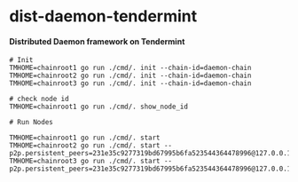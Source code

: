 # dist-daemon-tendermint

#### Distributed Daemon framework on Tendermint


```
# Init
TMHOME=chainroot1 go run ./cmd/. init --chain-id=daemon-chain
TMHOME=chainroot2 go run ./cmd/. init --chain-id=daemon-chain
TMHOME=chainroot3 go run ./cmd/. init --chain-id=daemon-chain
```

```
# check node id
TMHOME=chainroot1 go run ./cmd/. show_node_id

```

``` 
# Run Nodes

TMHOME=chainroot1 go run ./cmd/. start  
TMHOME=chainroot2 go run ./cmd/. start --p2p.persistent_peers=231e35c9277319bd67995b6fa523544364478996@127.0.0.1:26656
TMHOME=chainroot3 go run ./cmd/. start --p2p.persistent_peers=231e35c9277319bd67995b6fa523544364478996@127.0.0.1:26656



```